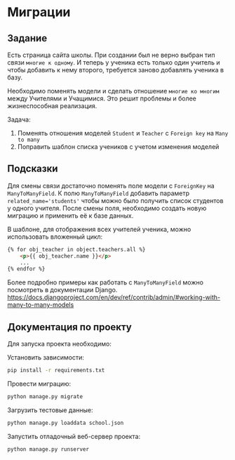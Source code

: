 # Миграции

## Задание

Есть страница сайта школы.
При создании был не верно выбран тип связи `многие к одному`.
И теперь у ученика есть только один учитель и чтобы добавить к нему второго, требуется
заново добавлять ученика в базу.

Необходимо поменять модели и сделать отношение `многие ко многим` между Учителями и Учащимися.
Это решит проблемы и более жизнеспособная реализация.

Задача:
1) Поменять отношения моделей `Student` и `Teacher` с `Foreign key` на `Many to many`
2) Поправить шаблон списка учеников с учетом изменения моделей

## Подсказки

Для смены связи достаточно поменять поле модели с `ForeignKey` на `ManyToManyField`.
К полю `ManyToManyField` добавить параметр `related_name='students'` чтобы можно было получить список студентов у одного учителя.
После смены поля, необходимо создать новую миграцию и применить её к базе данных.

В шаблоне, для отображения всех учителей ученика, можно использовать вложенный цикл:

```html
{% for obj_teacher in object.teachers.all %}
    <p>{{ obj_teacher.name }}</p>
    ...
{% endfor %}
```


Более подробно примеры как работать с `ManyToManyField` можно посмотреть в документации Django.
https://docs.djangoproject.com/en/dev/ref/contrib/admin/#working-with-many-to-many-models


## Документация по проекту

Для запуска проекта необходимо:

Установить зависимости:

```bash
pip install -r requirements.txt
```


Провести миграцию:

```bash
python manage.py migrate
```

Загрузить тестовые данные:

```bash
python manage.py loaddata school.json
```


Запустить отладочный веб-сервер проекта:

```bash
python manage.py runserver
```
